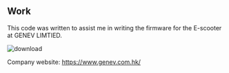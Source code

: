 ## Work

This code was written to assist me in writing the firmware for the E-scooter at GENEV LIMTIED.

![download](https://user-images.githubusercontent.com/93281166/178435665-9654e88c-c0fa-4783-a498-38bfedc93cc9.jpg)

Company website: https://www.genev.com.hk/

